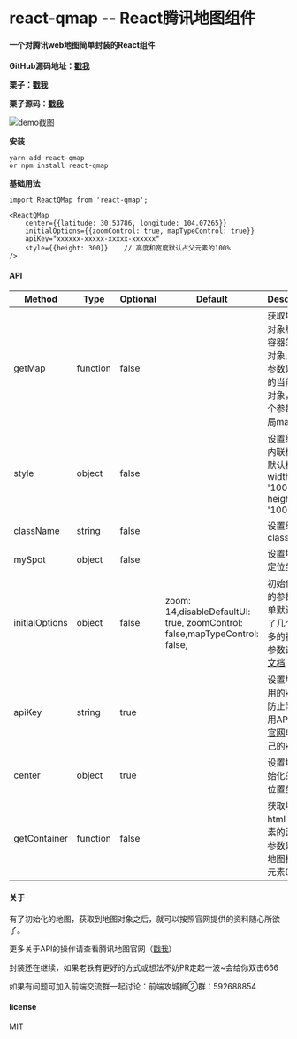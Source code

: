 # react-qmap -- React腾讯地图组件

#### 一个对腾讯web地图简单封装的React组件
 **GitHub源码地址：[戳我](https://github.com/yezihaohao/react-qmap)** 

 **栗子：[戳我](https://cheng_haohao.gitee.io/reactqmap/#/dashboard)**

 **栗子源码：[戳我](https://github.com/yezihaohao/react-qmap/tree/master/examples/src/components/maps)**  

![demo截图](https://raw.githubusercontent.com/yezihaohao/react-qmap/master/examples/src/styles/t.gif)

 **安装**
```
yarn add react-qmap  
or npm install react-qmap
``` 

 **基础用法** 

```
import ReactQMap from 'react-qmap';

<ReactQMap 
    center={{latitude: 30.53786, longitude: 104.07265}} 
    initialOptions={{zoomControl: true, mapTypeControl: true}} 
    apiKey="xxxxxx-xxxxx-xxxxx-xxxxxx"
    style={{height: 300}}    // 高度和宽度默认占父元素的100%
/>
```

#### API
Method            | Type     | Optional | Default | Description
----------------- | -------- | -------- | --------| -----------
getMap   | function | false |  |  获取地图的对象和当前容器的map对象,第一个参数是new的当前map对象，第二个参数是全局map对象
style   | object| false |  |  设置组件的内联样式，默认样式width: '100%', height: '100%'
className   | string| false |  |  设置组件的class
mySpot   | object| false |  |  设置地图的定位坐标
initialOptions   | object| false | zoom: 14,disableDefaultUI: true, zoomControl: false,mapTypeControl: false, |  初始化地图的参数，简单默认设置了几个，更多的初始化参数请参照[文档](http://lbs.qq.com/javascript_v2/doc/mapoptions.html)
apiKey   | string| true |  |  设置地图引用的key,为防止限制调用API,建议[官网](http://lbs.qq.com/index.html)申请自己的key
center   | object| true |  |  设置地图初始化的中心位置坐标
getContainer   | function| false |  |  获取地图的html dom元素的函数，参数是当前地图挂载的元素DOM


#### 关于
有了初始化的地图，获取到地图对象之后，就可以按照官网提供的资料随心所欲了。

更多关于API的操作请查看腾讯地图官网（[戳我](http://lbs.qq.com/javascript_v2/doc/index.html#g0)）

封装还在继续，如果老铁有更好的方式或想法不妨PR走起一波~会给你双击666

如果有问题可加入前端交流群一起讨论：前端攻城狮②群：592688854

#### license
MIT

